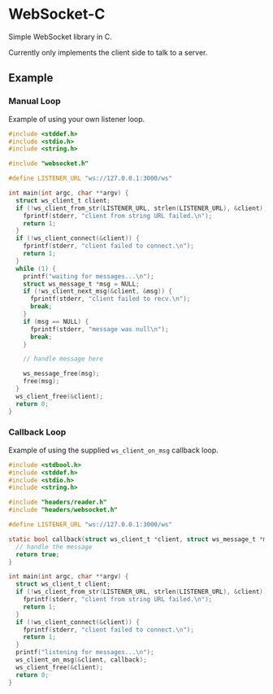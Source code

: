 # WebSocket-C

Simple WebSocket library in C.

Currently only implements the client side to talk to a server.

## Example

### Manual Loop

Example of using your own listener loop.

```c
#include <stddef.h>
#include <stdio.h>
#include <string.h>

#include "websocket.h"

#define LISTENER_URL "ws://127.0.0.1:3000/ws"

int main(int argc, char **argv) {
  struct ws_client_t client;
  if (!ws_client_from_str(LISTENER_URL, strlen(LISTENER_URL), &client)) {
    fprintf(stderr, "client from string URL failed.\n");
    return 1;
  }
  if (!ws_client_connect(&client)) {
    fprintf(stderr, "client failed to connect.\n");
    return 1;
  }
  while (1) {
    printf("waiting for messages...\n");
    struct ws_message_t *msg = NULL;
    if (!ws_client_next_msg(&client, &msg)) {
      fprintf(stderr, "client failed to recv.\n");
      break;
    }
    if (msg == NULL) {
      fprintf(stderr, "message was null\n");
      break;
    }

    // handle message here

    ws_message_free(msg);
    free(msg);
  }
  ws_client_free(&client);
  return 0;
}
```

### Callback Loop

Example of using the supplied `ws_client_on_msg` callback loop.

```c
#include <stdbool.h>
#include <stddef.h>
#include <stdio.h>
#include <string.h>

#include "headers/reader.h"
#include "headers/websocket.h"

#define LISTENER_URL "ws://127.0.0.1:3000/ws"

static bool callback(struct ws_client_t *client, struct ws_message_t *msg) {
  // handle the message
  return true;
}

int main(int argc, char **argv) {
  struct ws_client_t client;
  if (!ws_client_from_str(LISTENER_URL, strlen(LISTENER_URL), &client)) {
    fprintf(stderr, "client from string URL failed.\n");
    return 1;
  }
  if (!ws_client_connect(&client)) {
    fprintf(stderr, "client failed to connect.\n");
    return 1;
  }
  printf("listening for messages...\n");
  ws_client_on_msg(&client, callback);
  ws_client_free(&client);
  return 0;
}
```
